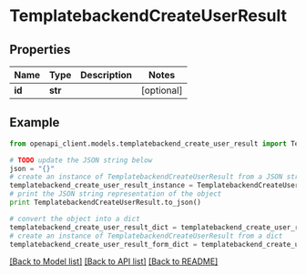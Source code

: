 # TemplatebackendCreateUserResult


## Properties
Name | Type | Description | Notes
------------ | ------------- | ------------- | -------------
**id** | **str** |  | [optional] 

## Example

```python
from openapi_client.models.templatebackend_create_user_result import TemplatebackendCreateUserResult

# TODO update the JSON string below
json = "{}"
# create an instance of TemplatebackendCreateUserResult from a JSON string
templatebackend_create_user_result_instance = TemplatebackendCreateUserResult.from_json(json)
# print the JSON string representation of the object
print TemplatebackendCreateUserResult.to_json()

# convert the object into a dict
templatebackend_create_user_result_dict = templatebackend_create_user_result_instance.to_dict()
# create an instance of TemplatebackendCreateUserResult from a dict
templatebackend_create_user_result_form_dict = templatebackend_create_user_result.from_dict(templatebackend_create_user_result_dict)
```
[[Back to Model list]](../README.md#documentation-for-models) [[Back to API list]](../README.md#documentation-for-api-endpoints) [[Back to README]](../README.md)


